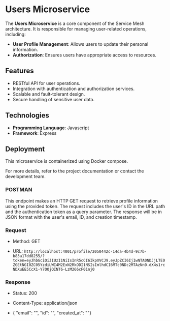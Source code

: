 # Users Microservice

The **Users Microservice** is a core component of the Service Mesh architecture. It is responsible for managing user-related operations, including:

- **User Profile Management**: Allows users to update their personal information.
- **Authorization**: Ensures users have appropriate access to resources.

## Features

- RESTful API for user operations.
- Integration with authentication and authorization services.
- Scalable and fault-tolerant design.
- Secure handling of sensitive user data.

## Technologies

- **Programming Language**: Javascript
- **Framework**: Express

## Deployment

This microservice is containerized using Docker compose.

For more details, refer to the project documentation or contact the development team.

### POSTMAN
This endpoint makes an HTTP GET request to retrieve profile information using the provided token. The request includes the user's ID in the URL path and the authentication token as a query parameter. The response will be in JSON format with the user's email, ID, and creation timestamp.

### Request

- Method: GET
    
- URL: `http://localhost:4001/profile/2050442c-14da-4b4d-9c7b-b83a17dd8255/?token=eyJhbGciOiJIUzI1NiIsInR5cCI6IkpXVCJ9.eyJpZCI6IjIwNTA0NDJjLTE0ZGEtNGI0ZC05YzdiLWI4M2ExN2RkODI1NSIsImlhdCI6MTc0NDc2MTAzNn0.dX4s1rcNDXuEE5CcX1-Y7OOjQINT6-LzM266cF01nj0`
    

### Response

- Status: 200
    
- Content-Type: application/json
    
- { "email": "", "id": "", "created_at": ""}